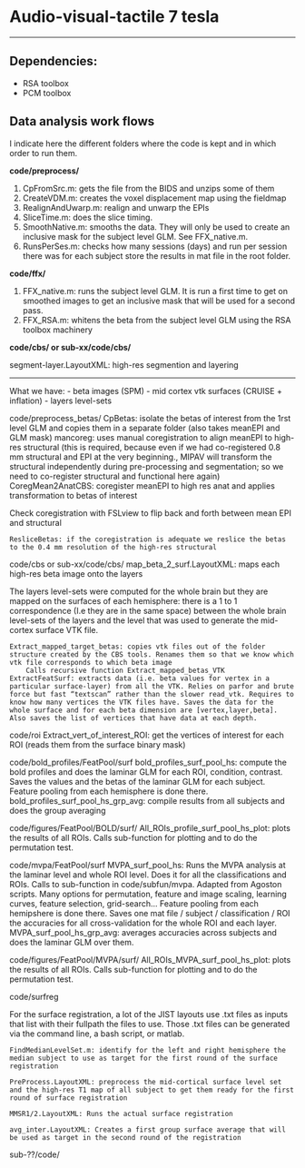# Audio-visual-tactile 7 tesla
---


## Dependencies:
- RSA toolbox
- PCM toolbox


## Data analysis work flows

I indicate here the different folders where the code is kept and in which order to run them.


**code/preprocess/**

1) CpFromSrc.m: gets the file from the BIDS and unzips some of them
2) CreateVDM.m: creates the voxel displacement map using the fieldmap
3) RealignAndUwarp.m: realign and unwarp the EPIs
4) SliceTime.m: does the slice timing.
5) SmoothNative.m: smooths the data. They will only be used to create an inclusive mask for the subject level GLM. See FFX_native.m.
6) RunsPerSes.m: checks how many sessions (days) and run per session there was for each subject store the results in mat file in the root folder.

**code/ffx/**

1) FFX_native.m: runs the subject level GLM. It is run a first time to get on smoothed images to get an inclusive mask that will be used for a second pass.
2) FFX_RSA.m: whitens the beta from the subject level GLM using the RSA toolbox machinery
	
**code/cbs/ or sub-xx/code/cbs/**

segment-layer.LayoutXML: high-res segmention and layering

---

What we have:
	- beta images (SPM)
	- mid cortex vtk surfaces (CRUISE + inflation)
	- layers level-sets

code/preprocess_betas/
	CpBetas: isolate the betas of interest from the 1rst level GLM and copies them in a separate folder (also takes meanEPI and GLM mask)
	mancoreg: uses manual coregistration to align meanEPI to high-res structural
	(this is required, because even if we had co-registered 0.8 mm structural and EPI at the very beginning., MIPAV will transform the structural independently during pre-processing and segmentation; so we need to co-register structural and functional here again)
	CoregMean2AnatCBS: coregister meanEPI to high res anat and applies transformation to betas of interest

Check coregistration with FSLview to flip back and forth between mean EPI and structural

	ResliceBetas: if the coregistration is adequate we reslice the betas to the 0.4 mm resolution of the high-res structural




code/cbs or sub-xx/code/cbs/
	map_beta_2_surf.LayoutXML: maps each high-res beta image onto the layers

The layers level-sets were computed for the whole brain but they are mapped on the surfaces of each hemisphere: there is a 1 to 1 correspondence (I.e they are in the same space) between the whole brain level-sets of the layers and the level that was used to generate the mid-cortex surface VTK file.


	Extract_mapped_target_betas: copies vtk files out of the folder structure created by the CBS tools. Renames them so that we know which vtk file corresponds to which beta image
		Calls recursive function Extract_mapped_betas_VTK
	ExtractFeatSurf: extracts data (i.e. beta values for vertex in a particular surface-layer) from all the VTK. Relies on parfor and brute force but fast “textscan” rather than the slower read_vtk. Requires to know how many vertices the VTK files have. Saves the data for the whole surface and for each beta dimension are [vertex,layer,beta]. Also saves the list of vertices that have data at each depth.

code/roi
	Extract_vert_of_interest_ROI: get the vertices of interest for each ROI (reads them from the surface binary mask)



	
	
	
code/bold_profiles/FeatPool/surf
	bold_profiles_surf_pool_hs: compute the bold profiles and does the laminar GLM for each ROI, condition, contrast. Saves the values and the betas of the laminar GLM for each subject. Feature pooling from each hemisphere is done there.
	bold_profiles_surf_pool_hs_grp_avg: compile results from all subjects and does the group averaging


code/figures/FeatPool/BOLD/surf/
	All_ROIs_profile_surf_pool_hs_plot: plots the results of all ROIs. Calls sub-function for plotting and to do the permutation test.


code/mvpa/FeatPool/surf
	MVPA_surf_pool_hs: Runs the MVPA analysis at the laminar level and whole ROI level. Does it for all the classifications and ROIs. Calls to sub-function in code/subfun/mvpa. Adapted from Agoston scripts. Many options for permutation, feature and image scaling, learning curves, feature selection, grid-search... Feature pooling from each hemipshere is done there. Saves one mat file  / subject / classification / ROI the accuracies for all cross-validation for the whole ROI and each layer.
	MVPA_surf_pool_hs_grp_avg: averages accuracies across subjects and does the laminar GLM over them.

code/figures/FeatPool/MVPA/surf/
	All_ROIs_MVPA_surf_pool_hs_plot: plots the results of all ROIs. Calls sub-function for plotting and to do the permutation test.





code/surfreg

For the surface registration, a lot of the JIST layouts use .txt files as inputs that list with their fullpath the files to use. Those .txt files can be generated via the command line, a bash script, or matlab.

	FindMedianLevelSet.m: identify for the left and right hemisphere the median subject to use as target for the first round of the surface registration

	PreProcess.LayoutXML: preprocess the mid-cortical surface level set and the high-res T1 map of all subject to get them ready for the first round of surface registration

	MMSR1/2.LayoutXML: Runs the actual surface registration

	avg_inter.LayoutXML: Creates a first group surface average that will be used as target in the second round of the registration


sub-??/code/






	

	
	
	




